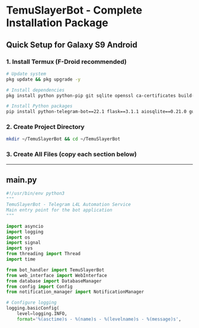 # TemuSlayerBot - Complete Installation Package

## Quick Setup for Galaxy S9 Android

### 1. Install Termux (F-Droid recommended)
```bash
# Update system
pkg update && pkg upgrade -y

# Install dependencies
pkg install python python-pip git sqlite openssl ca-certificates build-essential cmake ninja termux-api

# Install Python packages
pip install python-telegram-bot==22.1 flask==3.1.1 aiosqlite==0.21.0 gunicorn==23.0.0 python-dotenv==1.0.0
```

### 2. Create Project Directory
```bash
mkdir ~/TemuSlayerBot && cd ~/TemuSlayerBot
```

### 3. Create All Files (copy each section below)

---

## main.py
```python
#!/usr/bin/env python3
"""
TemuSlayerBot - Telegram L4L Automation Service
Main entry point for the bot application
"""

import asyncio
import logging
import os
import signal
import sys
from threading import Thread
import time

from bot_handler import TemuSlayerBot
from web_interface import WebInterface
from database import DatabaseManager
from config import Config
from notification_manager import NotificationManager

# Configure logging
logging.basicConfig(
    level=logging.INFO,
    format='%(asctime)s - %(name)s - %(levelname)s - %(message)s',
